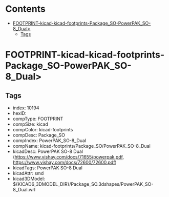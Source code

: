 



Contents
========

* [FOOTPRINT-kicad-kicad-footprints-Package_SO-PowerPAK_SO-8_Dual>](#footprint-kicad-kicad-footprints-package_so-powerpak_so-8_dual)
	* [Tags](#tags)

# FOOTPRINT-kicad-kicad-footprints-Package_SO-PowerPAK_SO-8_Dual>

## Tags

- index: 10194
- hexID: 
- oompType: FOOTPRINT
- oompSize: kicad
- oompColor: kicad-footprints
- oompDesc: Package_SO
- oompIndex: PowerPAK_SO-8_Dual
- oompName: kicad-footprints/Package_SO/PowerPAK_SO-8_Dual
- kicadDesc: PowerPAK SO-8 Dual (https://www.vishay.com/docs/71655/powerpak.pdf, https://www.vishay.com/docs/72600/72600.pdf)
- kicadTags: PowerPAK SO-8 Dual
- kicadAttr: smd
- kicad3DModel: ${KICAD6_3DMODEL_DIR}/Package_SO.3dshapes/PowerPAK_SO-8_Dual.wrl
